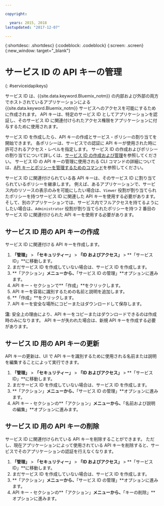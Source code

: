 ```yaml
---

copyright:

  years: 2015, 2018
lastupdated: "2017-12-07"

---
```


{:shortdesc: .shortdesc}
{:codeblock: .codeblock}
{:screen: .screen}
{:new_window: target="_blank"}

# サービス ID の API キーの管理
{: #serviceidapikeys}

サービス ID は、{{site.data.keyword.Bluemix_notm}} の内部および外部の両方でホストされているアプリケーションによる {{site.data.keyword.Bluemix_notm}} サービスへのアクセスを可能にするために作成されます。 API キーは、特定のサービス ID としてアプリケーションを認証し、そのサービス ID に関連付けられたアクセス権限をアプリケーションに付与するために使用されます。

サービス ID を作成したら、API キーの作成とサービス・ポリシーの割り当てを開始できます。 各ポリシーは、サービスでの認証に API キーが使用された時に許可されるアクセス・レベルを指定します。 サービス ID の作成およびポリシーの割り当てについて詳しくは、[サービス ID の作成および管理](/docs/iam/serviceid.html#serviceids)を参照してください。 サービス ID の API キーの管理に使用される CLI コマンドの詳細については、[API キーとポリシーを管理するためのコマンド](/docs/cli/reference/bluemix_cli/bx_cli.html#bx_commands_iam)を参照してください。

サービス ID に関連付けられている各 API キーは、そのサービス ID に割り当てられているポリシーを継承します。 例えば、あるアプリケーションで、サービス内のリソースの表示のみを可能にしたい場合は、`Viewer` 役割が割り当てられたポリシーを持つサービス ID に関連した API キーを使用する必要があります。 そして、別のアプリケーションでは、サービス内でフルアクセスを持てるようにしたい場合は、`Administrator` 役割が割り当てられたポリシーを持つ 2 番目のサービス ID に関連付けられた API キーを使用する必要があります。

## サービス ID 用の API キーの作成

サービス ID に関連付ける API キーを作成します。

1. **「管理」** &gt; **「セキュリティー」** &gt; **「ID およびアクセス」** &gt; **「サービス ID」**に移動します。
2. まだサービス ID を作成していない場合は、サービス ID を作成します。
3. **「アクション」**メニューから、**「サービス ID の管理」**オプションに進みます。
4. API キー・セクションで**「作成」**をクリックします。
5. API キーを容易に識別するための名前と説明を追加します。
6. **「作成」**をクリックします。
7. API キーを安全な場所にコピーまたはダウンロードして保存します。

**注**: 安全上の理由により、API キーをコピーまたはダウンロードできるのは作成時のみになります。 API キーが失われた場合は、新規 API キーを作成する必要があります。

## サービス ID 用の API キーの更新

API キーの更新は、UI で API キーを識別するために使用される名前または説明を編集することによって実行できます。

1. **「管理」** &gt; **「セキュリティー」** &gt; **「ID およびアクセス」** &gt; **「サービス ID」**に移動します。
2. まだサービス ID を作成していない場合は、サービス ID を作成します。
3. **「アクション」**メニューから、**「サービス ID の管理」**オプションに進みます。
4. API キー・セクションの**「アクション」**メニューから、**「名前および説明の編集」**オプションに進みます。


## サービス ID 用の API キーの削除

サービス ID に関連付けられている API キーを削除することができます。 ただし、現在アプリケーションによって使用されている API キーを削除すると、サービスでそのアプリケーションの認証を行えなくなります。

1. **「管理」** &gt; **「セキュリティー」** &gt; **「ID およびアクセス」** &gt; **「サービス ID」**に移動します。
2. まだサービス ID を作成していない場合は、サービス ID を作成します。
3. **「アクション」**メニューから、**「サービス ID の管理」**オプションに進みます。
4. API キー・セクションの**「アクション」**メニューから、**「キーの削除」**オプションに進みます。
